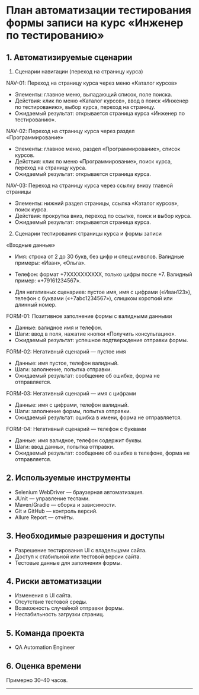 # План автоматизации тестирования формы записи на курс «Инженер по тестированию»

## 1. Автоматизируемые сценарии
1. Сценарии навигации (переход на страницу курса)

NAV-01: Переход на страницу курса через меню «Каталог курсов»
- Элементы: главное меню, выпадающий список, поле поиска.
- Действия: клик по меню «Каталог курсов﻿», ввод в поиск «Инженер по тестированию», выбор курса, переход на страницу.
- Ожидаемый результат: открывается страница курса «Инженер по тестированию».

NAV-02: Переход на страницу курса через раздел «Программирование»
- Элементы: главное меню, раздел «Программирование﻿», список курсов.
- Действия: клик по меню «Программирование», поиск курса, переход на страницу курса.
- Ожидаемый результат: открывается страница курса.

NAV-03: Переход на страницу курса через ссылку внизу главной страницы
- Элементы: нижний раздел страницы, ссылка «Каталог курсов﻿», поиск курса.
- Действия: прокрутка вниз, переход по ссылке, поиск и выбор курса.
- Ожидаемый результат: открывается страница курса.

2. Сценарии тестирования страницы курса и формы записи

«Входные данные»

- Имя: строка от 2 до 30 букв, без цифр и спецсимволов. Валидные примеры: «Иван», «Ольга».

- Телефон: формат +7XXXXXXXXXX, только цифры после +7. Валидный пример: «+79161234567».

- Для негативных сценариев: пустое имя, имя с цифрами («Иван123»), телефон с буквами («+7abc1234567»), слишком короткий или длинный номер.

FORM-01: Позитивное заполнение формы с валидными данными
- Данные: валидное имя и телефон.
- Шаги: ввод в поля, нажатие кнопки «Получить консультацию﻿».
- Ожидаемый результат: успешное подтверждение отправки формы.

FORM-02: Негативный сценарий — пустое имя
- Данные: имя пустое, телефон валидный.
- Шаги: заполнение, попытка отправки.
- Ожидаемый результат: сообщение об ошибке, форма не отправляется.


FORM-03: Негативный сценарий — имя с цифрами
- Данные: имя с цифрами, телефон валидный.
- Шаги: заполнение формы, попытка отправки.
- Ожидаемый результат: ошибка в имени, форма не отправляется.


FORM-04: Негативный сценарий — телефон с буквами
- Данные: имя валидное, телефон содержит буквы.
- Шаги: ввод данных, попытка отправки.
- Ожидаемый результат: сообщение об ошибке в телефоне, форма не отправляется.


## 2. Используемые инструменты
- Selenium WebDriver — браузерная автоматизация.
- JUnit — управление тестами.
- Maven/Gradle — сборка и зависимости.
- Git и GitHub — контроль версий.
- Allure Report — отчёты.

## 3. Необходимые разрешения и доступы
- Разрешение тестирования UI с владельцами сайта.
- Доступ к стабильной или тестовой версии сайта.
- Тестовые данные для заполнения формы.

## 4. Риски автоматизации
- Изменения в UI сайта.
- Отсутствие тестовой среды.
- Возможность случайной отправки формы.
- Нестабильность загрузки страниц.

## 5. Команда проекта
- QA Automation Engineer

## 6. Оценка времени
Примерно 30–40 часов.

---

